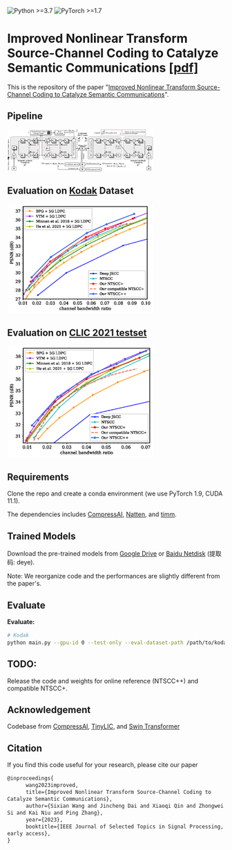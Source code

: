 ![Python >=3.7](https://img.shields.io/badge/Python->=3.7-yellow.svg)
![PyTorch >=1.7](https://img.shields.io/badge/PyTorch->=1.7-blue.svg)

# Improved Nonlinear Transform Source-Channel Coding to Catalyze Semantic Communications [[pdf]](https://arxiv.org/pdf/2303.14637)

This is the repository of the
paper "[Improved Nonlinear Transform Source-Channel Coding to Catalyze Semantic Communications](https://arxiv.org/abs/2303.14637)".

## Pipeline

<img src="figs/Fig_system_architecture_overall.png"  style="zoom: 33%;" />

## Evaluation on [Kodak](http://r0k.us/graphics/kodak/) Dataset

<img src="figs/Fig_rd_a-eps-converted-to.png"  style="zoom: 33%;" />

## Evaluation on [CLIC 2021 testset](http://clic.compression.cc/2021/)
<img src="figs/Fig_rd_c-eps-converted-to.png"  style="zoom: 33%;" />

## Requirements

Clone the repo and create a conda environment (we use PyTorch 1.9, CUDA 11.1).

The dependencies
includes [CompressAI](https://github.com/InterDigitalInc/CompressAI), [Natten](https://www.shi-labs.com/natten/),
and [timm](https://huggingface.co/docs/timm/installation).



## Trained Models

Download the pre-trained models
from [Google Drive](https://drive.google.com/drive/folders/1t3A_sBHCaf24L8pJZehdtmAHjEEGvPq1?usp=sharing)
or [Baidu Netdisk](https://pan.baidu.com/s/19yVfIq-IccBgYHH2ImUM1A) (提取码: deye).

Note: We reorganize code and the performances are slightly different from the paper's.

## Evaluate

**Evaluate:**

```bash
# Kodak
python main.py --gpu-id 0 --test-only --eval-dataset-path /path/to/kodak --eval-dataset-name kodak --pretrained /path/to/checkpoint
```

## TODO:
Release the code and weights for online reference (NTSCC++) and compatible NTSCC+. 

## Acknowledgement

Codebase
from [CompressAI](https://github.com/InterDigitalInc/CompressAI), [TinyLIC](https://github.com/lumingzzz/TinyLIC),
and [Swin Transformer](https://github.com/microsoft/Swin-Transformer)

## Citation

If you find this code useful for your research, please cite our paper

```
@inproceedings{
      wang2023improved,
      title={Improved Nonlinear Transform Source-Channel Coding to Catalyze Semantic Communications},
      author={Sixian Wang and Jincheng Dai and Xiaoqi Qin and Zhongwei Si and Kai Niu and Ping Zhang},
      year={2023},
      booktitle={IEEE Journal of Selected Topics in Signal Processing, early access},
}
```